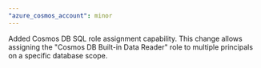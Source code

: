 ```yaml
---
"azure_cosmos_account": minor
---
```


Added Cosmos DB SQL role assignment capability. This change allows assigning the "Cosmos DB Built-in Data Reader" role to multiple principals on a specific database scope.
